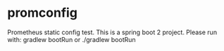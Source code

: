 # promconfig
Prometheus static config test.
This is a spring boot 2 project.
Please run with: gradlew bootRun or ./gradlew bootRun
